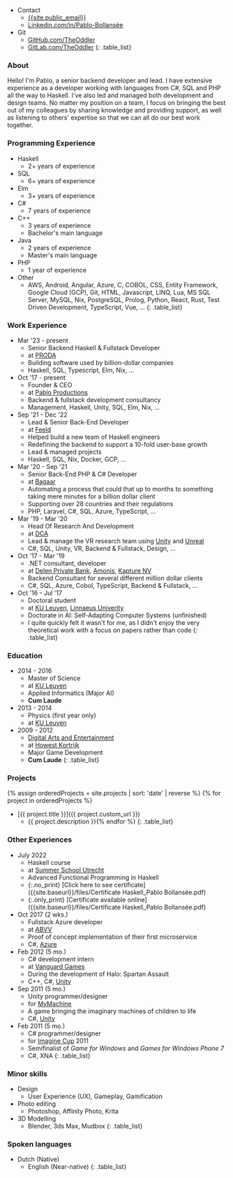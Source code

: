 <div class="nobreak" markdown="1">

- Contact
  - [{{site.public_email}}](mailto:{{site.public_email}})
  - [Linkedin.com/in/Pablo-Bollansée](https://www.linkedin.com/in/pablo-bollans%C3%A9e/)
- Git
  - [GitHub.com/TheOddler](https://github.com/TheOddler/)
  - [GitLab.com/TheOddler](https://gitlab.com/TheOddler/)
{: .table_list}

</div>

<div class="nobreak" markdown="1">

### About

Hello! I'm Pablo, a senior backend developer and lead. I have extensive experience as a developer working with languages from C#, SQL and PHP all the way to Haskell. I've also led and managed both development and design teams. No matter my position on a team, I focus on bringing the best out of my colleagues by sharing knowledge and providing support, as well as listening to others' expertise so that we can all do our best work together.

</div>

<div class="nobreak" markdown="1">

### Programming Experience

- Haskell
  - 2+ years of experience
- SQL
  - 6+ years of experience
- Elm
  - 3+ years of experience
- C#
  - 7 years of experience
- C++
  - 3 years of experience
  - Bachelor's main language
- Java
  - 2 years of experience
  - Master's main language
- PHP
  - 1 year of experience
- Other
  - AWS, Android, Angular, Azure, C, COBOL, CSS, Entity Framework, Google Cloud (GCP), Git, HTML, Javascript, LINQ, Lua, MS SQL Server, MySQL, Nix, PostgreSQL, Prolog, Python, React, Rust, Test Driven Development, TypeScript, Vue, ...
{: .table_list}

</div>

<div class="nobreak" markdown="1">

### Work Experience

- Mar '23 - present
  - Senior Backend Haskell & Fullstack Developer
  - at [PRODA](https://proda.ai/)
  - Building software used by billion-dollar companies
  - Haskell, SQL, Typescript, Elm, Nix, ...
- Oct '17 - present
  - Founder & CEO
  - at [Pablo Productions]({{site.website}})
  - Backend & fullstack development consultancy
  - Management, Haskell, Unity, SQL, Elm, Nix, ...
- Sep '21 - Dec '22
  - Lead & Senior Back-End Developer
  - at [Feeld](https://feeld.co/)
  - Helped build a new team of Haskell engineers
  - Redefining the backend to support a 10-fold user-base growth
  - Lead & managed projects
  - Haskell, SQL, Nix, Docker, GCP, ...
- Mar '20 - Sep '21
  - Senior Back-End PHP & C# Developer
  - at [Bagaar](https://www.bagaar.be/)
  - Automating a process that could that up to months to something taking mere minutes for a billion dollar client
  - Supporting over 28 countries and their regulations
  - PHP, Laravel, C#, SQL, Azure, TypeScript, ...
- Mar '19 - Mar '20
  - Head Of Research And Development
  - at [DCA](https://dca.lu/)
  - Lead & manage the VR research team using [Unity](https://unity.com/) and [Unreal](https://www.unrealengine.com/)
  - C#, SQL, Unity, VR, Backend & Fullstack, Design, ...
- Oct '17 - Mar '19
  - .NET consultant, developer
  - at [Delen Private Bank](https://www.delen.be/), [Amonis](http://www.amonis.be/), [Kapture NV](https://www.kapture.be/)
  - Backend Consultant for several different million dollar clients
  - C#, SQL, Azure, Cobol, TypeScript, Backend & Fullstack, ...
- Oct '16 - Jul '17
  - Doctoral student
  - at [KU Leuven](https://www.kuleuven.be/), [Linnaeus Univerity](https://lnu.se/en/)
  - Doctorate in AI: Self-Adapting Computer Systems (unfinished)
  - I&nbsp;quite quickly felt it wasn't for me, as I&nbsp;didn't enjoy the very theoretical work with a focus on papers rather&nbsp;than&nbsp;code
{: .table_list}

</div>

<div class="nobreak" markdown="1">

### Education

- 2014 - 2016
  - Master of Science
  - at [KU Leuven](https://www.kuleuven.be)
  - Applied Informatics (Major AI)
  - **Cum Laude**
- 2013 - 2014
  - Physics (first year only)
  - at [KU Leuven](https://www.kuleuven.be)
- 2009 - 2012
  - [Digital Arts and Entertainment](http://www.digitalartsandentertainment.be/)
  - at [Howest Kortrijk](https://www.howest.be)
  - Major Game Development
  - **Cum Laude**
{: .table_list}

</div>

<div class="nobreak" markdown="1">

### Projects

{% assign orderedProjects = site.projects | sort: 'date' | reverse %}
{% for project in orderedProjects %}

- [{{ project.title }}]({{ project.custom_url }})
  - {{ project.description }}{% endfor %}
{: .table_list}

</div>

<div class="nobreak" markdown="1">

### Other Experiences

- July 2022
  - Haskell course
  - at [Summer School Utrecht](https://utrechtsummerschool.nl/)
  - Advanced Functional Programming in Haskell
  - {:.no_print} [Click here to see certificate]({{site.baseurl}}/files/Certificate Haskell_Pablo Bollansée.pdf)
  - {:.only_print} [Certificate available online]({{site.baseurl}}/files/Certificate Haskell_Pablo Bollansée.pdf)
- Oct 2017 (2 wks.)
  - Fullstack Azure developer
  - at [ABVV](http://www.abvv.be/)
  - Proof of concept implementation of their first microservice
  - C#, [Azure](https://azure.microsoft.com)
- Feb 2012 (5 mo.)
  - C# development intern
  - at [Vanguard Games](http://www.vanguardgames.net/)
  - During the development of Halo: Spartan Assault
  - C++, C#, [Unity](https://unity.com/)
- Sep 2011 (5 mo.)
  - Unity programmer/designer
  - for [MyMachine](https://mymachine-global.org/)
  - A game bringing the imaginary machines of children to life
  - C#, [Unity](https://unity.com/)
- Feb 2011 (5 mo.)
  - C# programmer/designer
  - for [Imagine Cup](https://imaginecup.microsoft.com/) 2011
  - Semifinalist of _Game for Windows_ and _Games for Windows Phone 7_
  - C#, XNA
{: .table_list}

</div>

<div class="nobreak" markdown="1">

### Minor skills

- Design
  - User Experience (UX), Gameplay, Gamification
- Photo editing
  - Photoshop, Affinity Photo, Krita
- 3D Modelling
  - Blender, 3ds Max, Mudbox
{: .table_list}

</div>

<div class="nobreak" markdown="1">

### Spoken languages

- Dutch (Native)
  - English (Near-native)
{: .table_list}

</div>

